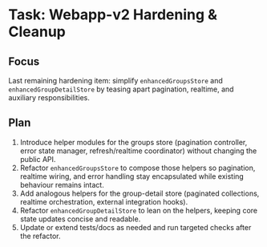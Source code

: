 # Task: Webapp-v2 Hardening & Cleanup

## Focus
Last remaining hardening item: simplify `enhancedGroupsStore` and `enhancedGroupDetailStore` by teasing apart pagination, realtime, and auxiliary responsibilities.

## Plan
1. Introduce helper modules for the groups store (pagination controller, error state manager, refresh/realtime coordinator) without changing the public API.
2. Refactor `enhancedGroupsStore` to compose those helpers so pagination, realtime wiring, and error handling stay encapsulated while existing behaviour remains intact.
3. Add analogous helpers for the group-detail store (paginated collections, realtime orchestration, external integration hooks).
4. Refactor `enhancedGroupDetailStore` to lean on the helpers, keeping core state updates concise and readable.
5. Update or extend tests/docs as needed and run targeted checks after the refactor.
